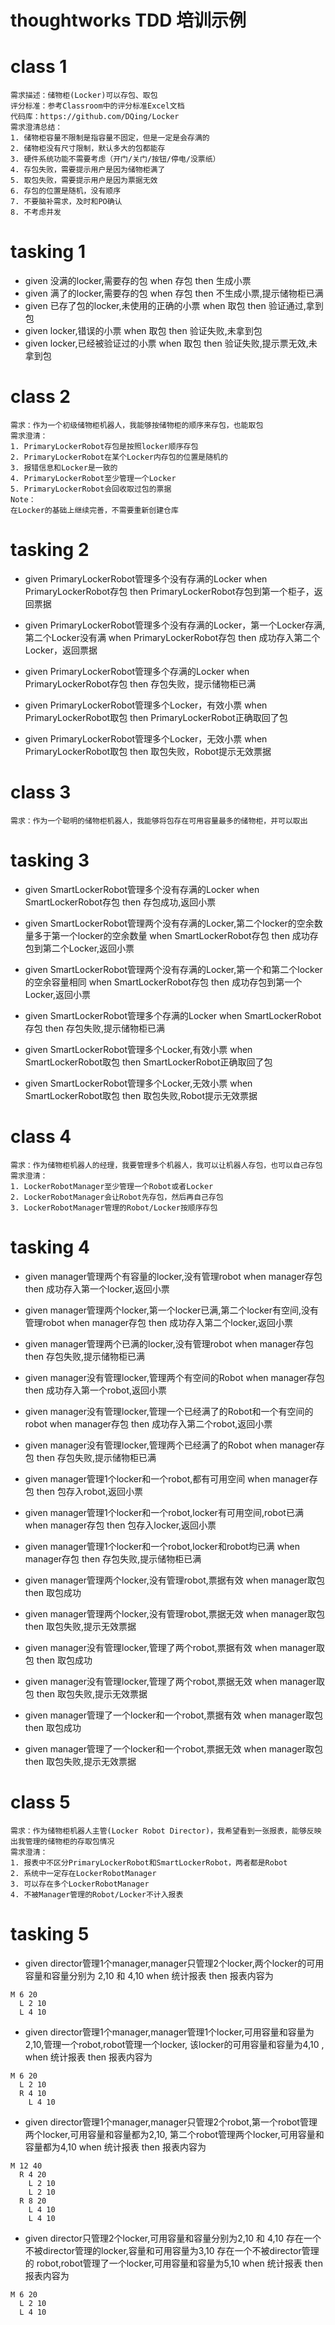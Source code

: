 # thoughtworks TDD 培训示例

# class 1
```
需求描述：储物柜(Locker)可以存包、取包
评分标准：参考Classroom中的评分标准Excel文档
代码库：https://github.com/DQing/Locker
需求澄清总结：
1. 储物柜容量不限制是指容量不固定，但是一定是会存满的
2. 储物柜没有尺寸限制，默认多大的包都能存
3. 硬件系统功能不需要考虑（开门/关门/按钮/停电/没票纸）
4. 存包失败，需要提示用户是因为储物柜满了
5. 取包失败，需要提示用户是因为票据无效
6. 存包的位置是随机，没有顺序
7. 不要脑补需求，及时和PO确认
8. 不考虑并发
```

# tasking 1

- given 没满的locker,需要存的包  when 存包 then 生成小票
- given 满了的locker,需要存的包  when 存包 then 不生成小票,提示储物柜已满
- given 已存了包的locker,未使用的正确的小票 when 取包 then 验证通过,拿到包
- given locker,错误的小票 when 取包 then 验证失败,未拿到包
- given locker,已经被验证过的小票 when 取包 then 验证失败,提示票无效,未拿到包

# class 2

```
需求：作为一个初级储物柜机器人，我能够按储物柜的顺序来存包，也能取包
需求澄清：
1. PrimaryLockerRobot存包是按照locker顺序存包
2. PrimaryLockerRobot在某个Locker内存包的位置是随机的
3. 报错信息和Locker是一致的
4. PrimaryLockerRobot至少管理一个Locker
5. PrimaryLockerRobot会回收取过包的票据
Note：
在Locker的基础上继续完善，不需要重新创建仓库
```
# tasking 2
- given PrimaryLockerRobot管理多个没有存满的Locker  when PrimaryLockerRobot存包 then PrimaryLockerRobot存包到第一个柜子，返回票据
- given PrimaryLockerRobot管理多个没有存满的Locker，第一个Locker存满,第二个Locker没有满 when PrimaryLockerRobot存包 then 成功存入第二个Locker，返回票据
- given PrimaryLockerRobot管理多个存满的Locker when PrimaryLockerRobot存包 then 存包失败，提示储物柜已满

- given PrimaryLockerRobot管理多个Locker，有效小票 when PrimaryLockerRobot取包 then PrimaryLockerRobot正确取回了包
- given PrimaryLockerRobot管理多个Locker，无效小票 when PrimaryLockerRobot取包 then 取包失败，Robot提示无效票据

# class 3

```
需求：作为一个聪明的储物柜机器人，我能够将包存在可用容量最多的储物柜，并可以取出
```

# tasking 3
- given SmartLockerRobot管理多个没有存满的Locker when SmartLockerRobot存包 then 存包成功,返回小票
- given SmartLockerRobot管理两个没有存满的Locker,第二个locker的空余数量多于第一个locker的空余数量 when SmartLockerRobot存包 then 成功存包到第二个Locker,返回小票
- given SmartLockerRobot管理两个没有存满的Locker,第一个和第二个locker的空余容量相同 when SmartLockerRobot存包 then 成功存包到第一个Locker,返回小票
- given SmartLockerRobot管理多个存满的Locker when SmartLockerRobot存包 then 存包失败,提示储物柜已满

- given SmartLockerRobot管理多个Locker,有效小票 when SmartLockerRobot取包 then SmartLockerRobot正确取回了包
- given SmartLockerRobot管理多个Locker,无效小票 when SmartLockerRobot取包 then 取包失败,Robot提示无效票据


# class 4

```
需求：作为储物柜机器人的经理，我要管理多个机器人，我可以让机器人存包，也可以自己存包
需求澄清：
1. LockerRobotManager至少管理一个Robot或者Locker
2. LockerRobotManager会让Robot先存包，然后再自己存包
3. LockerRobotManager管理的Robot/Locker按顺序存包
```

# tasking 4
- given manager管理两个有容量的locker,没有管理robot when manager存包 then 成功存入第一个locker,返回小票
- given manager管理两个locker,第一个locker已满,第二个locker有空间,没有管理robot when manager存包 then 成功存入第二个locker,返回小票
- given manager管理两个已满的locker,没有管理robot when manager存包 then 存包失败,提示储物柜已满
- given manager没有管理locker,管理两个有空间的Robot when manager存包 then 成功存入第一个robot,返回小票
- given manager没有管理locker,管理一个已经满了的Robot和一个有空间的robot when manager存包 then 成功存入第二个robot,返回小票
- given manager没有管理locker,管理两个已经满了的Robot when manager存包 then 存包失败,提示储物柜已满
- given manager管理1个locker和一个robot,都有可用空间 when manager存包 then 包存入robot,返回小票
- given manager管理1个locker和一个robot,locker有可用空间,robot已满 when manager存包 then 包存入locker,返回小票
- given manager管理1个locker和一个robot,locker和robot均已满 when manager存包 then 存包失败,提示储物柜已满

- given manager管理两个locker,没有管理robot,票据有效 when manager取包 then 取包成功
- given manager管理两个locker,没有管理robot,票据无效 when manager取包 then 取包失败,提示无效票据
- given manager没有管理locker,管理了两个robot,票据有效 when manager取包 then 取包成功
- given manager没有管理locker,管理了两个robot,票据无效 when manager取包 then 取包失败,提示无效票据
- given manager管理了一个locker和一个robot,票据有效 when manager取包 then 取包成功
- given manager管理了一个locker和一个robot,票据无效 when manager取包 then 取包失败,提示无效票据

# class 5

```
需求：作为储物柜机器人主管(Locker Robot Director)，我希望看到一张报表，能够反映出我管理的储物柜的存取包情况
需求澄清：
1. 报表中不区分PrimaryLockerRobot和SmartLockerRobot，两者都是Robot
2. 系统中一定存在LockerRobotManager
3. 可以存在多个LockerRobotManager
4. 不被Manager管理的Robot/Locker不计入报表
```

# tasking 5

- given director管理1个manager,manager只管理2个locker,两个locker的可用容量和容量分别为 2,10 和 4,10 when 统计报表 then 报表内容为
```
M 6 20
  L 2 10
  L 4 10
```

- given director管理1个manager,manager管理1个locker,可用容量和容量为 2,10,管理一个robot,robot管理一个locker,
该locker的可用容量和容量为4,10 , when 统计报表 then 报表内容为
```
M 6 20
  L 2 10
  R 4 10
    L 4 10
```
- given director管理1个manager,manager只管理2个robot,第一个robot管理两个locker,可用容量和容量都为2,10, 
第二个robot管理两个locker,可用容量和容量都为4,10 when 统计报表 then 报表内容为
```
M 12 40
  R 4 20
    L 2 10
    L 2 10
  R 8 20
    L 4 10
    L 4 10
```
- given director只管理2个locker,可用容量和容量分别为2,10 和 4,10 存在一个不被director管理的locker,容量和可用容量为3,10 存在一个不被director管理的
 robot,robot管理了一个locker,可用容量和容量为5,10 when 统计报表 then 报表内容为
```
M 6 20
  L 2 10
  L 4 10
```  